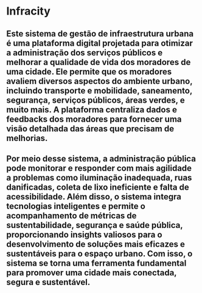 # Infracity

## Este sistema de gestão de infraestrutura urbana é uma plataforma digital projetada para otimizar a administração dos serviços públicos e melhorar a qualidade de vida dos moradores de uma cidade. Ele permite que os moradores avaliem diversos aspectos do ambiente urbano, incluindo transporte e mobilidade, saneamento, segurança, serviços públicos, áreas verdes, e muito mais. A plataforma centraliza dados e feedbacks dos moradores para fornecer uma visão detalhada das áreas que precisam de melhorias.

## Por meio desse sistema, a administração pública pode monitorar e responder com mais agilidade a problemas como iluminação inadequada, ruas danificadas, coleta de lixo ineficiente e falta de acessibilidade. Além disso, o sistema integra tecnologias inteligentes e permite o acompanhamento de métricas de sustentabilidade, segurança e saúde pública, proporcionando insights valiosos para o desenvolvimento de soluções mais eficazes e sustentáveis para o espaço urbano. Com isso, o sistema se torna uma ferramenta fundamental para promover uma cidade mais conectada, segura e sustentável.